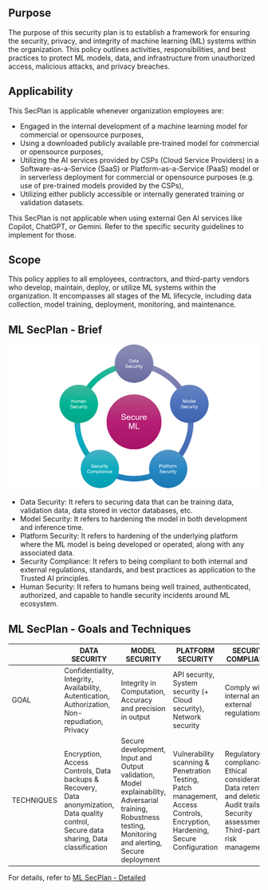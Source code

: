 ## Purpose
The purpose of this security plan is to establish a framework for ensuring the security, privacy, and integrity of machine learning (ML) systems within the organization. This policy outlines activities, responsibilities, and best practices to protect ML models, data, and infrastructure from unauthorized access, malicious attacks, and privacy breaches.

## Applicability
This SecPlan is applicable whenever organization employees are:
- Engaged in the internal development of a machine learning model for commercial or opensource purposes,
- Using a downloaded publicly available pre-trained model for commercial or opensource purposes,
- Utilizing the AI services provided by CSPs (Cloud Service Providers) in a Software-as-a-Service (SaaS) or Platform-as-a-Service (PaaS) model or in serverless deployment for commercial or opensource purposes (e.g. use of pre-trained models provided by the CSPs),
- Utilizing either publicly accessible or internally generated training or validation datasets.

This SecPlan is not applicable when using external Gen AI services like Copilot, ChatGPT, or Gemini. Refer to the specific security guidelines to implement for those.

## Scope
This policy applies to all employees, contractors, and third-party vendors who develop, maintain, deploy, or utilize ML systems within the organization. It encompasses all stages of the ML lifecycle, including data collection, model training, deployment, monitoring, and maintenance.

## ML SecPlan - Brief
**![image](../images/ml.png)**

* Data Security: It refers to securing data that can be training data, validation data, data stored in vector databases, etc.
* Model Security: It refers to hardening the model in both development and inference time. 
* Platform Security: It refers to hardening of the underlying platform where the ML model is being developed or operated, along with any associated data.
* Security Compliance: It refers to being compliant to both internal and external regulations, standards, and best practices as application to the Trusted AI principles.
* Human Security: It refers to humans being well trained, authenticated, authorized, and capable to handle security incidents around ML ecosystem.

## ML SecPlan - Goals and Techniques
|  | DATA SECURITY | MODEL SECURITY | PLATFORM SECURITY | SECURITY COMPLIANCE | HUMAN SECURITY |
| -------- | ---- | ---- | ---- | ---- | ---- |
| GOAL | Confidentiality, Integrity, Availability, Autentication, Authorization, Non-repudiation, Privacy | Integrity in Computation, Accuracy and precision in output | API security, System security (+ Cloud security), Network security | Comply with internal and external regulations | People involved are authorized and aware of security risks |
| TECHNIQUES | Encryption, Access Controls, Data backups & Recovery, Data anonymization, Data quality control, Secure data sharing, Data classification | Secure development, Input and Output validation, Model explainability, Adversarial training, Robustness testing, Monitoring and alerting, Secure deployment | Vulnerability scanning & Penetration Testing, Patch management, Access Controls, Encryption, Hardening, Secure Configuration  | Regulatory compliance, Ethical considerations, Data retention and deletion, Audit trails, Security assessments, Third-party risk management  | Training and awareness, Background checks, Incident response, Governance and oversight, Continuous monitoring |

For details, refer to [ML SecPlan - Detailed](ml-secplan-detailed.md)

